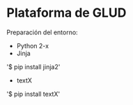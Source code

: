 # Plataforma de GLUD 

Preparación del entorno: 

- Python 2-x
- Jinja

'$ pip install jinja2'

- textX

'$ pip install textX'


